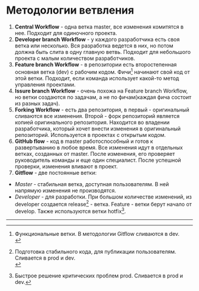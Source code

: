 # Методологии ветвления

1. **Central Workflow** - одна ветка master, все изменения комитятся в нее. Подходит для одиночного проекта.</br>
2. **Developer branch Workflow** - у каждого разработчика есть своя ветка или несколько. Вся разработка ведется в них, но потом должна быть слита в одну главную ветвь. Подходит для небольшого проекта с малым количеством разработчиков.</br>
3. **Feature branch Workflow** - в репозитории есть второстепенная основная ветка (dev) с рабочим кодом. Фичи[^1] начинают свой код от этой ветки. Подходит, если команда использует какой-то метод управления проектами.</br>
4. **Issure branch Workflow** - очень похожа на Feature branch Workflow, но ветки создаются по задачам, а не по фичам(каждая фича состоит из разных задач).</br>
5. **Forking Workflow** - есть два репозитория, в первый - оригинальный сливаются все изменения. Второй - форк репозиторий является копией оригинального репозитория. Находится во владении разработчика, который хочет внести изменения в оригинальный репозиторий. Используется в проектах с открытым кодом.</br>
6. **GitHub flow** - код в master работоспособный и готов к развертыванию в любое время. Все изменения идут в отдельных ветках, созданных от master. После изменения, его проверяет руководитель команды и еще один специалист. После успешной проверки, изменения вливают в проект.</br>
7. **Gitflow** - две постоянные ветки:</br>

- _Master_ - стабильная ветка, доступная пользователям. В ней напрямую изменения не производятся.
- _Developer_ - для разработки. При большом количестве изменений, из developer создается release[^2] - ветка. Feature - ветки берут начало от develop. Также используются ветки hotfix[^3].</br>

---

[^1]: Функциональные ветки. В методологии Gitflow сливаются в dev.</br>
[^2]: Подготовка стабильного кода, для публикации пользователям. Сливается в prod и dev.</br>
[^3]: Быстрое решение критических проблем prod. Сливается в prod и dev.
